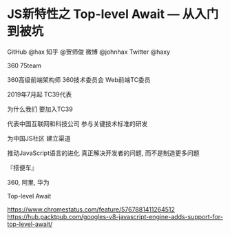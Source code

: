 JS新特性之
Top-level Await
— 从入门到被坑
====================

GitHub @hax
知乎 @贺师俊
微博 @johnhax
Twitter @haxy

360
75team

360高级前端架构师
360技术委员会
Web前端TC委员

2019年7月起
TC39代表

为什么我们
要加入TC39

代表中国互联网和科技公司
参与关键技术标准的研发

为中国JS社区
建立渠道

推动JavaScript语言的进化
真正解决开发者的问题,
而不是制造更多问题

『搭便车』

360,
阿里,
华为

Top-level Await

https://www.chromestatus.com/feature/5767881411264512
https://hub.packtpub.com/googles-v8-javascript-engine-adds-support-for-top-level-await/
